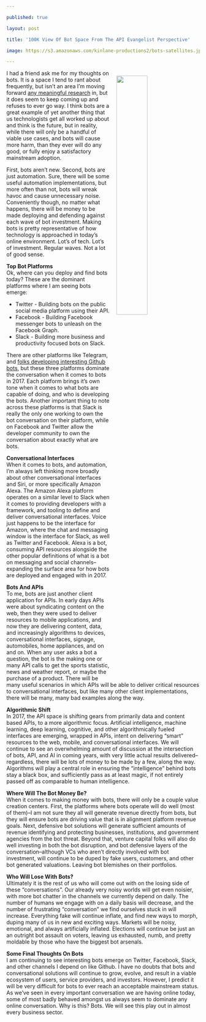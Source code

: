 ---
published: true
layout: post
title: '100K View Of Bot Space From The API Evangelist Perspective'
image: https://s3.amazonaws.com/kinlane-productions2/bots-satellites.jpg
---

<p><img src="https://s3.amazonaws.com/kinlane-productions2/bots-satellites.jpg" align="right" width="40%" style="padding: 15px" />
<p>I had a friend ask me for my thoughts on bots. It is a space I tend to rant about frequently, but isn’t an area I’m moving forward <a href="http://bots.apievangelist.com/">any meaningful research</a> in, but it does seem to keep coming up and refuses to ever go way. I think bots are a great example of yet another thing that us technologists get all worked up about and think is the future, but in reality, while there will only be a handful of viable use cases, and bots will cause more harm, than they ever will do any good, or fully enjoy a satisfactory mainstream adoption.

<p>First, bots aren’t new. Second, bots are just automation. Sure, there will be some useful automation implementations, but more often than not, bots will wreak havoc and cause unnecessary noise. Conveniently though, no matter what happens, there will be money to be made deploying and defending against each wave of bot investment. Making bots is pretty representative of how technology is approached in today’s online environment. Lot’s of tech. Lot’s of investment. Regular waves. Not a lot of good sense.

<p><strong>Top Bot Platforms</strong><br />
Ok, where can you deploy and find bots today? These are the dominant platforms where I am seeing bots emerge:

<ul>
  <li>Twitter - Building bots on the public social media platform using their API.</li>
  <li>Facebook - Building Facebook messenger bots to unleash on the Facebook Graph.</li>
  <li>Slack - Building more business and productivity focused bots on Slack.</li>
</ul>

<p>There are other platforms like Telegram, and <a href="http://bots.apievangelist.com/2017/07/05/a-bot-that-does-useful-things-for-me/">folks developing interesting Github bots</a>, but these three platforms dominate the conversation when it comes to bots in 2017. Each platform brings it’s own tone when it comes to what bots are capable of doing, and who is developing the bots. Another important thing to note across these platforms is that Slack is really the only one working to own the bot conversation on their platform, while on Facebook and Twitter allow the developer community to own the conversation about exactly what are bots.

<p><strong>Conversational Interfaces</strong><br />
When it comes to bots, and automation, I’m always left thinking more broadly about other conversational interfaces and Siri, or more specifically Amazon Alexa. The Amazon Alexa platform operates on a similar level to Slack when it comes to providing developers with a framework, and tooling to define and deliver conversational interfaces. Voice just happens to be the interface for Amazon, where the chat and messaging window is the interface for Slack, as well as Twitter and Facebook. Alexa is a bot, consuming API resources alongside the other popular definitions of what is a bot on messaging and social channels–expanding the surface area for how bots are deployed and engaged with in 2017.

<p><strong>Bots And APIs</strong><br />
To me, bots are just another client application for APIs. In early days APIs were about syndicating content on the web, then they were used to deliver resources to mobile applications, and now they are delivering content, data, and increasingly algorithms to devices, conversational interfaces, signage, automobiles, home appliances, and on and on. When any user asks a bot a question, the bot is the making one or many API calls to get the sports statistic, news and weather report, or maybe the purchase of a product. There will be many useful scenarios in which APIs will be able to deliver critical resources to conversational interfaces, but like many other client implementations, there will be many, many bad examples along the way.

<p><strong>Algorithmic Shift</strong><br />
In 2017, the API space is shifting gears from primarily data and content based APIs, to a more algorithmic focus. Artificial intelligence, machine learning, deep learning, cognitive, and other algorithmically fueled interfaces are emerging, wrapped in APIs, intent on delivering “smart” resources to the web, mobile, and conversational interfaces. We will continue to see an overwhelming amount of discussion at the intersection of bots, API, and AI in coming years, with very little actual results delivered–regardless, there will be lots of money to be made by a few, along the way. Algorithms will play a central role in ensuring the “intelligence” behind bots stay a black box, and sufficiently pass as at least magic, if not entirely passed off as comparable to human intelligence.

<p><strong>Where Will The Bot Money Be?</strong><br />
When it comes to making money with bots, there will only be a couple value creation centers. First, the platforms where bots operate will do well (most of them)–I am not sure they all will generate revenue directly from bots, but they will ensure bots are driving value that is in alignment platform revenue goals. Next, defensive bot solutions will generate sufficient amounts of revenue identifying and protecting businesses, institutions, and government agencies from the bot threat. Beyond that, venture capital folks will also do well investing in both the bot disruption, and bot defensive layers of the conversation–although VCs who aren’t directly involved with bot investment, will continue to be duped by fake users, customers, and other bot generated valuations. Leaving bot blemishes on their portfolios.

<p><strong>Who Will Lose With Bots?</strong><br />
Ultimately it is the rest of us who will come out with on the losing side of these “conversations”. Our already very noisy worlds will get even noisier, with more bot chatter in the channels we currently depend on daily. The number of humans we engage with on a daily basis will decrease, and the number of frustrating “conversation” we find ourselves stuck in will increase. Everything fake will continue inflate, and find new ways to morph, duping many of us in new and exciting ways. Markets will be noisy, emotional, and always artificially inflated. Elections will continue be just an an outright bot assault on voters, leaving us exhausted, numb, and pretty moldable by those who have the biggest bot arsenals.

<p><strong>Some Final Thoughts On Bots</strong><br />
I am continuing to see interesting bots emerge on Twitter, Facebook, Slack, and other channels I depend on like Github. I have no doubts that bots and conversational solutions will continue to grow, evolve, and result in a viable ecosystem of users, service providers, and investors. However, I predict it will be very difficult for bots to ever reach an acceptable mainstream status. As we’ve seen in every important conversation we are having online today, some of most badly behaved amongst us always seem to dominate any online conversation. Why is this? Bots. We will see this play out in almost every business sector.


